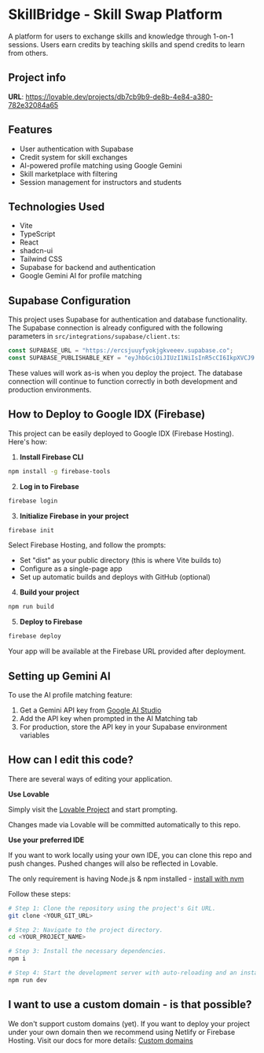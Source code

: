 
# SkillBridge - Skill Swap Platform

A platform for users to exchange skills and knowledge through 1-on-1 sessions. Users earn credits by teaching skills and spend credits to learn from others.

## Project info

**URL**: https://lovable.dev/projects/db7cb9b9-de8b-4e84-a380-782e32084a65

## Features

- User authentication with Supabase
- Credit system for skill exchanges
- AI-powered profile matching using Google Gemini
- Skill marketplace with filtering
- Session management for instructors and students

## Technologies Used

- Vite
- TypeScript
- React
- shadcn-ui
- Tailwind CSS
- Supabase for backend and authentication
- Google Gemini AI for profile matching

## Supabase Configuration

This project uses Supabase for authentication and database functionality. The Supabase connection is already configured with the following parameters in `src/integrations/supabase/client.ts`:

```typescript
const SUPABASE_URL = "https://ercsjuuyfyokjgkveeev.supabase.co";
const SUPABASE_PUBLISHABLE_KEY = "eyJhbGciOiJIUzI1NiIsInR5cCI6IkpXVCJ9.eyJpc3MiOiJzdXBhYmFzZSIsInJlZiI6ImVyY3NqdXV5Znlva2pna3ZlZWV2Iiwicm9sZSI6ImFub24iLCJpYXQiOjE3NDMwODYyMDcsImV4cCI6MjA1ODY2MjIwN30.HuJ5uEtQh5DtxZ696sBvSU0K1T7UQYcVIhBs7mwnouM";
```

These values will work as-is when you deploy the project. The database connection will continue to function correctly in both development and production environments.

## How to Deploy to Google IDX (Firebase)

This project can be easily deployed to Google IDX (Firebase Hosting). Here's how:

1. **Install Firebase CLI**

```bash
npm install -g firebase-tools
```

2. **Log in to Firebase**

```bash
firebase login
```

3. **Initialize Firebase in your project**

```bash
firebase init
```

Select Firebase Hosting, and follow the prompts:
- Set "dist" as your public directory (this is where Vite builds to)
- Configure as a single-page app
- Set up automatic builds and deploys with GitHub (optional)

4. **Build your project**

```bash
npm run build
```

5. **Deploy to Firebase**

```bash
firebase deploy
```

Your app will be available at the Firebase URL provided after deployment.

## Setting up Gemini AI

To use the AI profile matching feature:

1. Get a Gemini API key from [Google AI Studio](https://ai.google.dev/)
2. Add the API key when prompted in the AI Matching tab
3. For production, store the API key in your Supabase environment variables

## How can I edit this code?

There are several ways of editing your application.

**Use Lovable**

Simply visit the [Lovable Project](https://lovable.dev/projects/db7cb9b9-de8b-4e84-a380-782e32084a65) and start prompting.

Changes made via Lovable will be committed automatically to this repo.

**Use your preferred IDE**

If you want to work locally using your own IDE, you can clone this repo and push changes. Pushed changes will also be reflected in Lovable.

The only requirement is having Node.js & npm installed - [install with nvm](https://github.com/nvm-sh/nvm#installing-and-updating)

Follow these steps:

```sh
# Step 1: Clone the repository using the project's Git URL.
git clone <YOUR_GIT_URL>

# Step 2: Navigate to the project directory.
cd <YOUR_PROJECT_NAME>

# Step 3: Install the necessary dependencies.
npm i

# Step 4: Start the development server with auto-reloading and an instant preview.
npm run dev
```

## I want to use a custom domain - is that possible?

We don't support custom domains (yet). If you want to deploy your project under your own domain then we recommend using Netlify or Firebase Hosting. Visit our docs for more details: [Custom domains](https://docs.lovable.dev/tips-tricks/custom-domain/)

